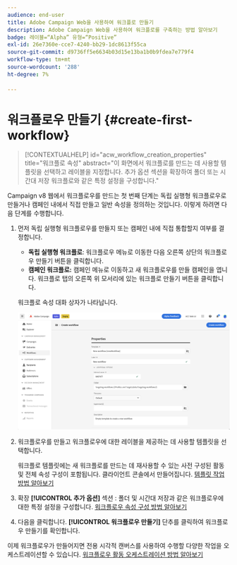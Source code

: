 ```yaml
---
audience: end-user
title: Adobe Campaign Web을 사용하여 워크플로 만들기
description: Adobe Campaign Web을 사용하여 워크플로를 구축하는 방법 알아보기
badge: 레이블=“Alpha” 유형=“Positive”
exl-id: 26e7360e-cce7-4240-bb29-1dc8613f55ca
source-git-commit: d9736ff5e6634b03d15e13ba1b0b9fdea7e779f4
workflow-type: tm+mt
source-wordcount: '288'
ht-degree: 7%

---
```



# 워크플로우 만들기 {#create-first-workflow}

>[!CONTEXTUALHELP]
>id="acw_workflow_creation_properties"
>title="워크플로 속성"
>abstract="이 화면에서 워크플로를 만드는 데 사용할 템플릿을 선택하고 레이블을 지정합니다. 추가 옵션 섹션을 확장하여 폴더 또는 시간대 저장 워크플로와 같은 특정 설정을 구성합니다."

Campaign v8 웹에서 워크플로우를 만드는 첫 번째 단계는 독립 실행형 워크플로우로 만들거나 캠페인 내에서 직접 만들고 일반 속성을 정의하는 것입니다. 이렇게 하려면 다음 단계를 수행합니다.

1. 먼저 독립 실행형 워크플로우를 만들지 또는 캠페인 내에 직접 통합할지 여부를 결정합니다.

   * **독립 실행형 워크플로**: 워크플로우 메뉴로 이동한 다음 오른쪽 상단의 워크플로우 만들기 버튼을 클릭합니다.
   * **캠페인 워크플로:** 캠페인 메뉴로 이동하고 새 워크플로우를 만들 캠페인을 엽니다. 워크플로 탭의 오른쪽 위 모서리에 있는 워크플로 만들기 버튼을 클릭합니다.

   워크플로 속성 대화 상자가 나타납니다.

   ![](assets/workflow-create.png)

1. 워크플로우를 만들고 워크플로우에 대한 레이블을 제공하는 데 사용할 템플릿을 선택합니다.

   워크플로 템플릿에는 새 워크플로를 만드는 데 재사용할 수 있는 사전 구성된 활동 및 전체 속성 구성이 포함됩니다. 클라이언트 콘솔에서 만들어집니다. [템플릿 작업 방법 알아보기](https://experienceleague.adobe.com/docs/campaign/automation/workflows/introduction/build-a-workflow.html#workflow-templates)

1. 확장 **[!UICONTROL 추가 옵션]** 섹션 : 폴더 및 시간대 저장과 같은 워크플로우에 대한 특정 설정을 구성합니다. [워크플로우 속성 구성 방법 알아보기](workflow-settings.md)

1. 다음을 클릭합니다. **[!UICONTROL 워크플로우 만들기]** 단추를 클릭하여 워크플로우 만들기를 확인합니다.

이제 워크플로우가 만들어지면 전용 시각적 캔버스를 사용하여 수행할 다양한 작업을 오케스트레이션할 수 있습니다. [워크플로우 활동 오케스트레이션 방법 알아보기](orchestrate-activities.md)
